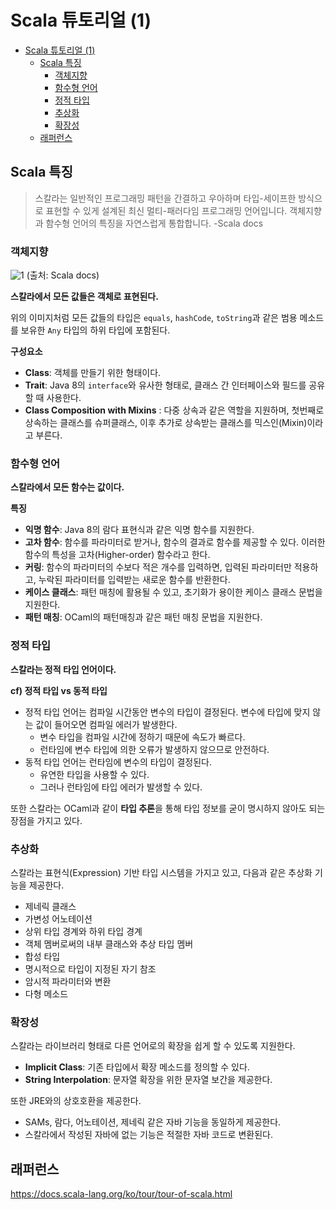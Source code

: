 # Scala 튜토리얼 (1)

- [Scala 튜토리얼 (1)](#scala-튜토리얼-1)
  - [Scala 특징](#scala-특징)
    - [객체지향](#객체지향)
    - [함수형 언어](#함수형-언어)
    - [정적 타입](#정적-타입)
    - [추상화](#추상화)
    - [확장성](#확장성)
  - [래퍼런스](#래퍼런스)

## Scala 특징

> 스칼라는 일반적인 프로그래밍 패턴을 간결하고 우아하며 타입-세이프한 방식으로 표현할 수 있게 설계된 최신 멀티-패러다임 프로그래밍 언어입니다. 객체지향과 함수형 언어의 특징을 자연스럽게 통합합니다. -Scala docs

### 객체지향

![1](https://docs.scala-lang.org/resources/images/tour/unified-types-diagram.svg)
(출처: Scala docs)

**스칼라에서 모든 값들은 객체로 표현된다.**

위의 이미지처럼 모든 값들의 타입은 `equals`, `hashCode`, `toString`과 같은 범용 메소드를 보유한 `Any` 타입의 하위 타입에 포함된다.

**구성요소**

- **Class**: 객체를 만들기 위한 형태이다.
- **Trait**: Java 8의 `interface`와 유사한 형태로, 클래스 간 인터페이스와 필드를 공유할 때 사용한다.
- **Class Composition with Mixins** : 다중 상속과 같은 역할을 지원하며, 첫번째로 상속하는 클래스를 슈퍼클래스, 이후 추가로 상속받는 클래스를 믹스인(Mixin)이라고 부른다.

### 함수형 언어

**스칼라에서 모든 함수는 값이다.**

**특징**

- **익명 함수**: Java 8의 람다 표현식과 같은 익명 함수를 지원한다.
- **고차 함수**: 함수를 파라미터로 받거나, 함수의 결과로 함수를 제공할 수 있다. 이러한 함수의 특성을 고차(Higher-order) 함수라고 한다.
- **커링**: 함수의 파라미터의 수보다 적은 개수를 입력하면, 입력된 파라미터만 적용하고, 누락된 파라미터를 입력받는 새로운 함수를 반환한다.
- **케이스 클래스**: 패턴 매칭에 활용될 수 있고, 초기화가 용이한 케이스 클래스 문법을 지원한다.
- **패턴 매칭**: OCaml의 패턴매칭과 같은 패턴 매칭 문법을 지원한다.

### 정적 타입

**스칼라는 정적 타입 언어이다.**

**cf) 정적 타입 vs 동적 타입**

- 정적 타입 언어는 컴파일 시간동안 변수의 타입이 결정된다. 변수에 타입에 맞지 않는 값이 들어오면 컴파일 에러가 발생한다.
  - 변수 타입을 컴파일 시간에 정하기 때문에 속도가 빠르다.
  - 런타임에 변수 타입에 의한 오류가 발생하지 않으므로 안전하다.
- 동적 타입 언어는 런타임에 변수의 타입이 결정된다.
  - 유연한 타입을 사용할 수 있다.
  - 그러나 런타임에 타입 에러가 발생할 수 있다.

또한 스칼라는 OCaml과 같이 **타입 추론**을 통해 타입 정보를 굳이 명시하지 않아도 되는 장점을 가지고 있다.

### 추상화

스칼라는 표현식(Expression) 기반 타입 시스템을 가지고 있고, 다음과 같은 추상화 기능을 제공한다.

- 제네릭 클래스
- 가변성 어노테이션
- 상위 타입 경계와 하위 타입 경계
- 객체 멤버로써의 내부 클래스와 추상 타입 멤버
- 합성 타입
- 명시적으로 타입이 지정된 자기 참조
- 암시적 파라미터와 변환
- 다형 메소드

### 확장성

스칼라는 라이브러리 형태로 다른 언어로의 확장을 쉽게 할 수 있도록 지원한다.

- **Implicit Class**: 기존 타입에서 확장 메소드를 정의할 수 있다.
- **String Interpolation**: 문자열 확장을 위한 문자열 보간을 제공한다.

또한 JRE와의 상호호환을 제공한다.

- SAMs, 람다, 어노테이션, 제네릭 같은 자바 기능을 동일하게 제공한다.
- 스칼라에서 작성된 자바에 없는 기능은 적절한 자바 코드로 변환된다.

## 래퍼런스

https://docs.scala-lang.org/ko/tour/tour-of-scala.html
